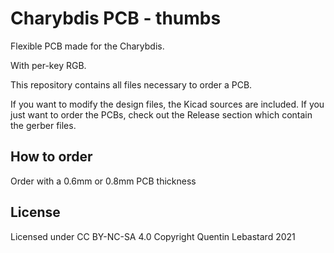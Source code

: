 # Charybdis PCB - thumbs

Flexible PCB made for the Charybdis.

With per-key RGB.

This repository contains all files necessary to order a PCB.

If you want to modify the design files, the Kicad sources are included.
If you just want to order the PCBs, check out the Release section which contain the gerber files.

## How to order

Order with a 0.6mm or 0.8mm PCB thickness

## License

Licensed under CC BY-NC-SA 4.0
Copyright Quentin Lebastard 2021
